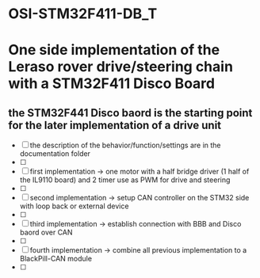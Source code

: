 # OSI-STM32F411-DB_T

# One side implementation of the Leraso rover drive/steering chain with a STM32F411 Disco Board

##  the STM32F441 Disco baord is the starting point for the later implementation of a drive unit

- [ ] the description of the behavior/function/settings are in the documentation folder
- [ ] 
- [ ] first implementation -> one motor with a half bridge driver (1 half of the IL9110 board) and 2 timer use as PWM for drive and steering
- [ ] 
- [ ] second implementation -> setup CAN controller on the STM32 side with loop back or external device
- [ ] 
- [ ] third implementation -> establish connection with BBB and Disco baord over CAN
- [ ] 
- [ ] fourth implementation -> combine all previous implementation to a BlackPill-CAN module
- [ ]
